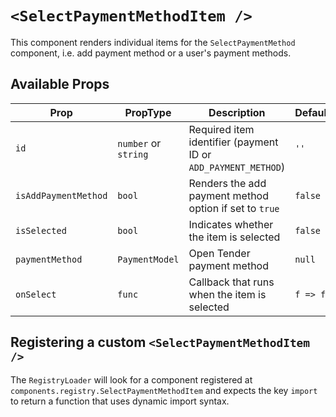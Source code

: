 # `<SelectPaymentMethodItem />`

This component renders individual items for the `SelectPaymentMethod` component, i.e. add payment method or a user's payment methods.

## Available Props

| Prop                 | PropType             | Description                                                   | Default  |
| -------------------- | -------------------- | ------------------------------------------------------------- | -------- |
| `id`                 | `number` or `string` | Required item identifier (payment ID or `ADD_PAYMENT_METHOD`) | `''`     |
| `isAddPaymentMethod` | `bool`               | Renders the add payment method option if set to `true`        | `false`  |
| `isSelected`         | `bool`               | Indicates whether the item is selected                        | `false`  |
| `paymentMethod`      | `PaymentModel`       | Open Tender payment method                                    | `null`   |
| `onSelect`           | `func`               | Callback that runs when the item is selected                  | `f => f` |

## Registering a custom `<SelectPaymentMethodItem />`

The `RegistryLoader` will look for a component registered at `components.registry.SelectPaymentMethodItem` and expects the key `import` to return a function that uses dynamic import syntax.
